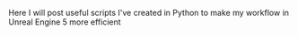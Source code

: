 Here I will post useful scripts I've created in Python to make my workflow in Unreal Engine 5 more efficient
